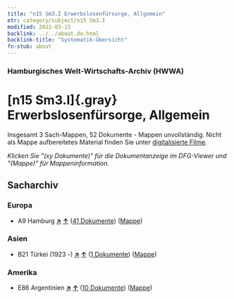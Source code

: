 ```yaml
---
title: "n15 Sm3.I Erwerbslosenfürsorge, Allgemein"
etr: category/subject/n15 Sm3.I
modified: 2021-03-13
backlink: ../../about.de.html
backlink-title: "Systematik-Übersicht"
fn-stub: about
---
```


### Hamburgisches Welt-Wirtschafts-Archiv (HWWA)
# [n15 Sm3.I]{.gray}&#8201; Erwerbslosenfürsorge, Allgemein&#160; 




Insgesamt 3 Sach-Mappen, 52 Dokumente - Mappen unvollständig.
Nicht als Mappe aufbereitetes Material finden Sie unter [digitalisierte Filme](/film/h1_sh).

_Klicken Sie "(xy Dokumente)" für die Dokumentanzeige im DFG-Viewer und "(Mappe)" für Mappeninformation._

## Sacharchiv




### Europa

- A9 Hamburg [**&nearr;**](../../../geo/i/140905/about.de.html "Hamburg (alle Mappen)") [**&uarr;**](../../../geo/about.de.html#A9 "Ländersystematik") (<a href="https://pm20.zbw.eu/dfgview/sh/140905,145163" title="über: Hamburg : Erwerbslosenfürsorge, Allgemein" target="_blank">41 Dokumente</a>) ([Mappe](../../../../folder/sh/1409xx/140905/1451xx/145163/about.de.html))

### Asien

- B21 Türkei (1923 -) [**&nearr;**](../../../geo/i/141111/about.de.html "Türkei (1923 -) (alle Mappen)") [**&uarr;**](../../../geo/about.de.html#B21 "Ländersystematik") (<a href="https://pm20.zbw.eu/dfgview/sh/141111,145163" title="über: Türkei (1923 -) : Erwerbslosenfürsorge, Allgemein" target="_blank">1 Dokumente</a>) ([Mappe](../../../../folder/sh/1411xx/141111/1451xx/145163/about.de.html))

### Amerika

- E86 Argentinien [**&nearr;**](../../../geo/i/141692/about.de.html "Argentinien (alle Mappen)") [**&uarr;**](../../../geo/about.de.html#E86 "Ländersystematik") (<a href="https://pm20.zbw.eu/dfgview/sh/141692,145163" title="über: Argentinien : Erwerbslosenfürsorge, Allgemein" target="_blank">10 Dokumente</a>) ([Mappe](../../../../folder/sh/1416xx/141692/1451xx/145163/about.de.html))



